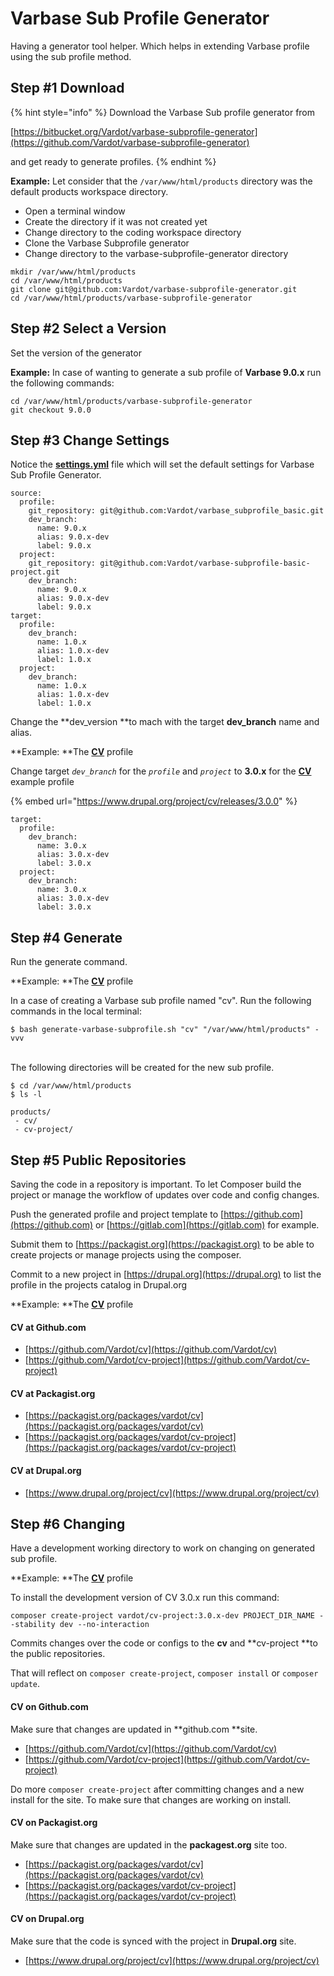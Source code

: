 # Varbase Sub Profile Generator

Having a generator tool helper. Which helps in extending Varbase profile using the sub profile method.

## Step #1 Download

{% hint style="info" %}
Download the Varbase Sub profile generator from

&#x20;[https://bitbucket.org/Vardot/varbase-subprofile-generator](https://github.com/Vardot/varbase-subprofile-generator)

&#x20;and get ready to generate profiles.
{% endhint %}

**Example:** Let consider that the  `/var/www/html/products` directory  was the default products workspace directory.&#x20;

* Open a terminal window
* Create the directory if it was not created yet
* Change directory to the coding workspace directory
* Clone the Varbase Subprofile generator
* Change directory to the varbase-subprofile-generator directory

```
mkdir /var/www/html/products
cd /var/www/html/products
git clone git@github.com:Vardot/varbase-subprofile-generator.git
cd /var/www/html/products/varbase-subprofile-generator
```

## Step #2 Select a Version

Set the version of the generator

**Example:** In case of wanting to generate a sub profile of **Varbase 9.0.x** run the following commands:

```
cd /var/www/html/products/varbase-subprofile-generator
git checkout 9.0.0
```

## Step #3 Change Settings

Notice the [**settings.yml**](https://github.com/Vardot/varbase-subprofile-generator/blob/9.0.x/settings.yml) file which will set the default settings for Varbase Sub Profile Generator.

```
source:
  profile:
    git_repository: git@github.com:Vardot/varbase_subprofile_basic.git
    dev_branch:
      name: 9.0.x
      alias: 9.0.x-dev
      label: 9.0.x
  project:
    git_repository: git@github.com:Vardot/varbase-subprofile-basic-project.git
    dev_branch:
      name: 9.0.x
      alias: 9.0.x-dev
      label: 9.0.x
target:
  profile:
    dev_branch:
      name: 1.0.x
      alias: 1.0.x-dev
      label: 1.0.x
  project:
    dev_branch:
      name: 1.0.x
      alias: 1.0.x-dev
      label: 1.0.x
```

Change the **dev\_version **to mach with the target **dev\_branch** name and alias.

**Example: **The [**CV**](https://www.drupal.org/project/cv) profile

Change target _`dev_branch`_ for the _`profile`_ and _`project`_ to **3.0.x** for the [**CV**](https://www.drupal.org/project/cv) example profile

{% embed url="https://www.drupal.org/project/cv/releases/3.0.0" %}

```
target:
  profile:
    dev_branch:
      name: 3.0.x
      alias: 3.0.x-dev
      label: 3.0.x
  project:
    dev_branch:
      name: 3.0.x
      alias: 3.0.x-dev
      label: 3.0.x
```

## Step #4 Generate

Run the generate command.

**Example: **The [**CV**](https://www.drupal.org/project/cv) profile

In a case of creating a Varbase sub profile named "cv". Run the following commands in the local terminal:

```
$ bash generate-varbase-subprofile.sh "cv" "/var/www/html/products" -vvv
```

\
The following directories will be created for the new sub profile.

```
$ cd /var/www/html/products
$ ls -l

products/
 - cv/
 - cv-project/
```

## Step #5 Public Repositories

Saving the code in a repository is important. To let Composer build the project or manage the workflow of updates over code and config changes.

Push the generated profile and project template to [https://github.com](https://github.com) or [https://gitlab.com](https://gitlab.com) for example.

Submit them to [https://packagist.org](https://packagist.org) to be able to create projects or manage projects using the composer.

Commit to a new project in [https://drupal.org](https://drupal.org) to list the profile in the projects catalog in Drupal.org

**Example: **The [**CV**](https://www.drupal.org/project/cv) profile

#### **CV at Github.com**

* [https://github.com/Vardot/cv](https://github.com/Vardot/cv)
* [https://github.com/Vardot/cv-project](https://github.com/Vardot/cv-project)

#### **CV at Packagist.org**

* [https://packagist.org/packages/vardot/cv](https://packagist.org/packages/vardot/cv)
* [https://packagist.org/packages/vardot/cv-project](https://packagist.org/packages/vardot/cv-project)

#### CV at Drupal.org

* [https://www.drupal.org/project/cv](https://www.drupal.org/project/cv)

## Step #6 Changing&#x20;

Have a development working directory to work on changing on generated sub profile.

**Example: **The [**CV**](https://www.drupal.org/project/cv) profile

To install the development version of CV 3.0.x run this command:

```
composer create-project vardot/cv-project:3.0.x-dev PROJECT_DIR_NAME --stability dev --no-interaction
```

Commits changes over the code or configs to the **cv** and **cv-project **to the public repositories.

That will reflect on `composer create-project`, `composer install` or `composer update`.&#x20;

#### **CV on Github.com**

Make sure that changes are updated in **github.com **site.

* [https://github.com/Vardot/cv](https://github.com/Vardot/cv)
* [https://github.com/Vardot/cv-project](https://github.com/Vardot/cv-project)

Do more `composer create-project` after committing changes and a new install for the site. To make sure that changes are working on install.

#### **CV on Packagist.org**

Make sure that changes are updated in the **packagest.org** site too.

* [https://packagist.org/packages/vardot/cv](https://packagist.org/packages/vardot/cv)
* [https://packagist.org/packages/vardot/cv-project](https://packagist.org/packages/vardot/cv-project)

#### CV on Drupal.org

Make sure that the code is synced with the project in **Drupal.org** site.

* [https://www.drupal.org/project/cv](https://www.drupal.org/project/cv)
